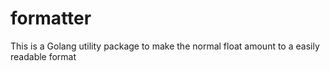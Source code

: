 # formatter
This is a Golang utility package to make the normal float amount to a easily readable format

